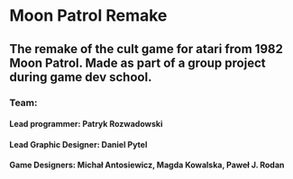 # Moon Patrol Remake

## The remake of the cult game for atari from 1982 Moon Patrol. Made as part of a group project during game dev school.

### Team:
#### Lead programmer: Patryk Rozwadowski
#### Lead Graphic Designer: Daniel Pytel
#### Game Designers: Michał Antosiewicz, Magda Kowalska, Paweł J. Rodan
